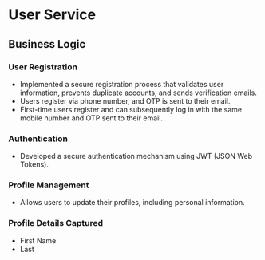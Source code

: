 # User Service

## Business Logic

### User Registration
- Implemented a secure registration process that validates user information, prevents duplicate accounts, and sends verification emails.
- Users register via phone number, and OTP is sent to their email.
- First-time users register and can subsequently log in with the same mobile number and OTP sent to their email.

### Authentication
- Developed a secure authentication mechanism using JWT (JSON Web Tokens).

### Profile Management
- Allows users to update their profiles, including personal information.

### Profile Details Captured
- First Name
- Last
